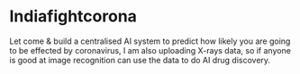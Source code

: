 # Indiafightcorona
Let come &amp; build a centralised AI system to predict how likely you are going to be effected by coronavirus, I am also uploading X-rays data, so if anyone is good at image recognition can use the data to do AI drug discovery.  
